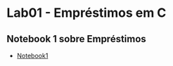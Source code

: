 # Lab01 - Empréstimos em C

## Notebook 1 sobre Empréstimos

* [Notebook1](notebook/emprestimo01-ra231702.ipynb)